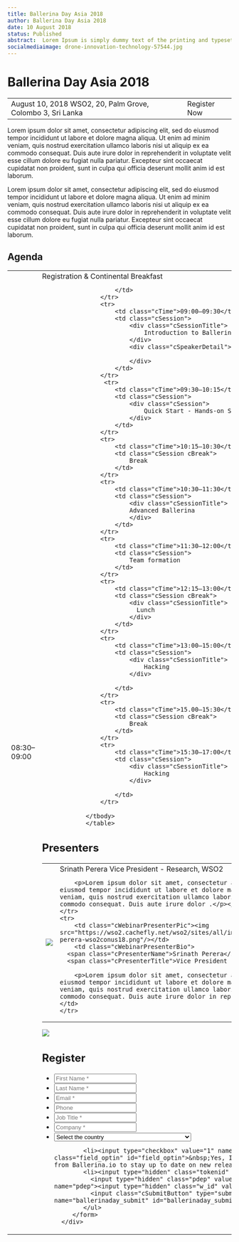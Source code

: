 ```yaml
---
title: Ballerina Day Asia 2018
author: Ballerina Day Asia 2018
date: 10 August 2018
status: Published
abstract:  Lorem Ipsum is simply dummy text of the printing and typesetting industry. Lorem Ipsum has been the industry's standard dummy text ever since the 1500s.
socialmediaimage: drone-innovation-technology-57544.jpg
---
```

<script src="/js/ballerina-form.js"></script><link rel="stylesheet" href="/css/ballerina-day.css"></link>

# Ballerina Day Asia 2018

<table class="cEventTable">
    <tr>
        <td class="cEventDateContainer">
        <span class="cEventDate">August 10, 2018</span>
        <span class="cLocation">WSO2, 20, Palm Grove, Colombo 3, Sri Lanka</span>
        </td>
        <td class="cEventURL"><a class="cEventRegistration" data-toggle="modal" data-target="#webinar_registration" target="_blank">Register Now</a></td>
    </tr>
</table>

Lorem ipsum dolor sit amet, consectetur adipiscing elit, sed do eiusmod tempor incididunt ut labore et dolore magna aliqua. Ut enim ad minim veniam, quis nostrud exercitation ullamco laboris nisi ut aliquip ex ea commodo consequat. Duis aute irure dolor in reprehenderit in voluptate velit esse cillum dolore eu fugiat nulla pariatur. Excepteur sint occaecat cupidatat non proident, sunt in culpa qui officia deserunt mollit anim id est laborum.

Lorem ipsum dolor sit amet, consectetur adipiscing elit, sed do eiusmod tempor incididunt ut labore et dolore magna aliqua. Ut enim ad minim veniam, quis nostrud exercitation ullamco laboris nisi ut aliquip ex ea commodo consequat. Duis aute irure dolor in reprehenderit in voluptate velit esse cillum dolore eu fugiat nulla pariatur. Excepteur sint occaecat cupidatat non proident, sunt in culpa qui officia deserunt mollit anim id est laborum.


## Agenda

<table class="cEventTable cAgendaTable">
                    <tbody>
                    <tr>
                        <td class="cTime cTop">08:30–09:00</td>
                        <td class="cSession">
                            Registration &amp; Continental Breakfast

                        </td>
                    </tr>
                    <tr>
                        <td class="cTime">09:00–09:30</td>
                        <td class="cSession">
                            <div class="cSessionTitle">
                                Introduction to Ballerina
                            </div>
                            <div class="cSpeakerDetail">

                            </div>
                        </td>
                    </tr>
                     <tr>
                        <td class="cTime">09:30–10:15</td>
                        <td class="cSession">
                            <div class="cSession">
                                Quick Start - Hands-on Session
                            </div>
                        </td>
                    </tr>
                    <tr>
                        <td class="cTime">10:15–10:30</td>
                        <td class="cSession cBreak">
                            Break
                        </td>
                    </tr>
                    <tr>
                        <td class="cTime">10:30–11:30</td>
                        <td class="cSession">
                            <div class="cSessionTitle">
                            Advanced Ballerina
                            </div>
                        </td>
                    </tr>
                    <tr>
                        <td class="cTime">11:30–12:00</td>
                        <td class="cSession">
                            Team formation
                        </td>
                    </tr>
                    <tr>
                        <td class="cTime">12:15–13:00</td>
                        <td class="cSession cBreak">
                            <div class="cSessionTitle">
                              Lunch
                            </div>
                        </td>
                    </tr>
                    <tr>
                        <td class="cTime">13:00–15:00</td>
                        <td class="cSession">
                            <div class="cSessionTitle">
                                Hacking
                            </div>

                        </td>
                    </tr>
                    <tr>
                        <td class="cTime">15.00–15:30</td>
                        <td class="cSession cBreak">
                            Break
                        </td>
                    </tr>
                    <tr>
                        <td class="cTime">15:30–17:00</td>
                        <td class="cSession">
                            <div class="cSessionTitle">
                                Hacking
                            </div>

                        </td>
                    </tr>

                </tbody>
                </table>


## Presenters

<table class="cWebinarPresenter">
    <tr>
        <td class="cWebinarPresenterPic"><img src="https://wso2.cachefly.net/wso2/sites/all/images/wso2conus18/new/srinath-perera-wso2conus18.png"/></td>
        <td class="cWebinarPresenterBio">
      <span class="cPresenterName">Srinath Perera</span>
      <span class="cPresenterTitle">Vice President - Research, WSO2</span>

        <p>Lorem ipsum dolor sit amet, consectetur adipiscing elit, sed do eiusmod tempor incididunt ut labore et dolore magna aliqua. Ut enim ad minim veniam, quis nostrud exercitation ullamco laboris nisi ut aliquip ex ea commodo consequat. Duis aute irure dolor .</p></td>
    </tr>
    <tr>
        <td class="cWebinarPresenterPic"><img src="https://wso2.cachefly.net/wso2/sites/all/images/wso2conus18/new/srinath-perera-wso2conus18.png"/></td>
        <td class="cWebinarPresenterBio">
      <span class="cPresenterName">Srinath Perera</span>
      <span class="cPresenterTitle">Vice President - Research, WSO2</span>

        <p>Lorem ipsum dolor sit amet, consectetur adipiscing elit, sed do eiusmod tempor incididunt ut labore et dolore magna aliqua. Ut enim ad minim veniam, quis nostrud exercitation ullamco laboris nisi ut aliquip ex ea commodo consequat. Duis aute irure dolor in reprehenderit in voluptate .</p></td>
    </tr>
</table>

<div id="webinar_registration" class="modal fade" role="dialog">
<div class="modal-dialog">
   <div class="modal-content">
      <div class="col-xs-12 col-sm-12 com-md-12 col-lg-12 cRegForm">
            <img class="cCloseButton" data-dismiss="modal" src="/img/close.svg"/>
         <h2>Register </h2>
         <form name="ballerinadayForm" method="post" action="" id="ballerinadayForm" class="ballerinadayForm">
             <ul>
            <li><input type="text" maxlength="50" value="" name="first_name" placeholder="First Name *" title="First Name" class="cTextfieldstyle contact_first_name"></li>
            <li><input type="text" maxlength="50" value="" name="last_name" placeholder="Last Name *" title="Last Name" class="cTextfieldstyle contact_last_name"></li>
            <li><input type="text" maxlength="50" value="" name="email" placeholder="Email *" title="Email" class="cTextfieldstyle contact_email"></li>
            <li><input type="text" maxlength="50" value="" name="phone" placeholder="Phone" title="Phone" class="cTextfieldstyle contact_phone"></li>
            <li><input type="text" maxlength="50" value="" placeholder="Job Title *" name="job_title" class="cTextfieldstyle contact_job_title" title="Job Title"></li>
            <li><input type="text" maxlength="50" value="" name="company" placeholder="Company *" title="Company" class="cTextfieldstyle contact_company"></li>
            <li>
               <select class="cSelect contact_country" name="country">
                  <option value="">Select the country</option>
                  <option value="United States">United States</option>
                  <option value="United Kingdom">United Kingdom</option>
                  <option value="Afghanistan">Afghanistan</option>
                  <option value="Aland Islands">Aland Islands</option>
                  <option value="Albania">Albania</option>
                  <option value="Algeria">Algeria</option>
                  <option value="American Samoa">American Samoa</option>
                  <option value="Andorra">Andorra</option>
                  <option value="Angola">Angola</option>
                  <option value="Angola">Angola</option>
                  <option value="Anguilla">Anguilla</option>
                  <option value="Antarctica">Antarctica</option>
                  <option value="Antigua And Barbuda">Antigua And Barbuda</option>
                  <option value="Argentina">Argentina</option>
                  <option value="Armenia">Armenia</option>
                  <option value="Aruba">Aruba</option>
                  <option value="Australia">Australia</option>
                  <option value="Austria">Austria</option>
                  <option value="Azerbaijan">Azerbaijan</option>
                  <option value="Bahamas">Bahamas</option>
                  <option value="Bahrain">Bahrain</option>
                  <option value="Bangladesh">Bangladesh</option>
                  <option value="Barbados">Barbados</option>
                  <option value="Belarus">Belarus</option>
                  <option value="Belgium">Belgium</option>
                  <option value="Belize">Belize</option>
                  <option value="Benin">Benin</option>
                  <option value="Bermuda">Bermuda</option>
                  <option value="Bhutan">Bhutan</option>
                  <option value="Bolivia">Bolivia</option>
                  <option value="Bosnia And Herzegovina">Bosnia And Herzegovina</option>
                  <option value="Botswana">Botswana</option>
                  <option value="Bouvet Island">Bouvet Island</option>
                  <option value="Brazil">Brazil</option>
                  <option value="British Indian Ocean Territory">British Indian Ocean Territory</option>
                  <option value="British Virgin Islands">British Virgin Islands</option>
                  <option value="Brunei">Brunei</option>
                  <option value="Bulgaria">Bulgaria</option>
                  <option value="Burkina Faso">Burkina Faso</option>
                  <option value="Burundi">Burundi</option>
                  <option value="Cambodia">Cambodia</option>
                  <option value="Cameroon">Cameroon</option>
                  <option value="Canada">Canada</option>
                  <option value="Cape Verde">Cape Verde</option>
                  <option value="Cayman Islands">Cayman Islands</option>
                  <option value="Central African Republic">Central African Republic</option>
                  <option value="Chad">Chad</option>
                  <option value="Chile">Chile</option>
                  <option value="China">China</option>
                  <option value="Christmas Island">Christmas Island</option>
                  <option value="Cocos (Keeling) Islands">Cocos (Keeling) Islands</option>
                  <option value="Colombia">Colombia</option>
                  <option value="Comoros">Comoros</option>
                  <option value="Congo">Congo</option>
                  <option value="Cook Islands">Cook Islands</option>
                  <option value="Costa Rica">Costa Rica</option>
                  <option value="Cote D Ivoire">Cote D Ivoire</option>
                  <option value="Croatia">Croatia</option>
                  <option value="Cuba">Cuba</option>
                  <option value="Cyprus">Cyprus</option>
                  <option value="Czech Republic">Czech Republic</option>
                  <option value="Denmark">Denmark</option>
                  <option value="Djibouti">Djibouti</option>
                  <option value="Dominica">Dominica</option>
                  <option value="Dominican Republic">Dominican Republic</option>
                  <option value="Ecuador">Ecuador</option>
                  <option value="Egypt">Egypt</option>
                  <option value="El Salvador">El Salvador</option>
                  <option value="Equatorial Guinea">Equatorial Guinea</option>
                  <option value="Eritrea">Eritrea</option>
                  <option value="Estonia">Estonia</option>
                  <option value="Ethiopia">Ethiopia</option>
                  <option value="Falkland Islands">Falkland Islands</option>
                  <option value="Faroe Islands">Faroe Islands</option>
                  <option value="Fiji">Fiji</option>
                  <option value="Finland">Finland</option>
                  <option value="France">France</option>
                  <option value="French Guiana">French Guiana</option>
                  <option value="French Polynesia">French Polynesia</option>
                  <option value="French Southern Territories">French Southern Territories</option>
                  <option value="Gabon">Gabon</option>
                  <option value="Gambia">Gambia</option>
                  <option value="Georgia">Georgia</option>
                  <option value="Germany">Germany</option>
                  <option value="Ghana">Ghana</option>
                  <option value="Gibraltar">Gibraltar</option>
                  <option value="Greece">Greece</option>
                  <option value="Greenland">Greenland</option>
                  <option value="Grenada">Grenada</option>
                  <option value="Guadeloupe">Guadeloupe</option>
                  <option value="Guam">Guam</option>
                  <option value="Guatemala">Guatemala</option>
                  <option value="Guernsey">Guernsey</option>
                  <option value="Guinea">Guinea</option>
                  <option value="Guinea-Bissau">Guinea-Bissau</option>
                  <option value="Guyana">Guyana</option>
                  <option value="Haiti">Haiti</option>
                  <option value="Heard Island And McDonald Islands">Heard Island And McDonald Islands</option>
                  <option value="Honduras">Honduras</option>
                  <option value="Hong Kong">Hong Kong</option>
                  <option value="Hungary">Hungary</option>
                  <option value="Iceland">Iceland</option>
                  <option value="India">India</option>
                  <option value="Indonesia">Indonesia</option>
                  <option value="Iran">Iran</option>
                  <option value="Iraq">Iraq</option>
                  <option value="Ireland">Ireland</option>
                  <option value="Isle of Man">Isle of Man</option>
                  <option value="Israel">Israel</option>
                  <option value="Italy">Italy</option>
                  <option value="Jamaica">Jamaica</option>
                  <option value="Japan">Japan</option>
                  <option value="Jersey">Jersey</option>
                  <option value="Jordan">Jordan</option>
                  <option value="Kazakhstan">Kazakhstan</option>
                  <option value="Kenya">Kenya</option>
                  <option value="Kiribati">Kiribati</option>
                  <option value="Korea">Korea</option>
                  <option value="Kuwait">Kuwait</option>
                  <option value="Kyrgyzstan">Kyrgyzstan</option>
                  <option value="Laos">Laos</option>
                  <option value="Latvia">Latvia</option>
                  <option value="Lebanon">Lebanon</option>
                  <option value="Lesotho">Lesotho</option>
                  <option value="Liberia">Liberia</option>
                  <option value="Libyan Arab Jamahiriya">Libyan Arab Jamahiriya</option>
                  <option value="Liechtenstein">Liechtenstein</option>
                  <option value="Lithuania">Lithuania</option>
                  <option value="Luxembourg">Luxembourg</option>
                  <option value="Macau">Macau</option>
                  <option value="Macedonia">Macedonia</option>
                  <option value="Madagascar">Madagascar</option>
                  <option value="Malawi">Malawi</option>
                  <option value="Malaysia">Malaysia</option>
                  <option value="Maldives">Maldives</option>
                  <option value="Mali">Mali</option>
                  <option value="Malta">Malta</option>
                  <option value="Marshall Islands">Marshall Islands</option>
                  <option value="Martinique">Martinique</option>
                  <option value="Mauritania">Mauritania</option>
                  <option value="Mauritius">Mauritius</option>
                  <option value="Mayotte">Mayotte</option>
                  <option value="Mexico">Mexico</option>
                  <option value="Micronesia">Micronesia</option>
                  <option value="Moldova">Moldova</option>
                  <option value="Monaco">Monaco</option>
                  <option value="Mongolia">Mongolia</option>
                  <option value="Montenegro">Montenegro</option>
                  <option value="Montserrat">Montserrat</option>
                  <option value="Morocco">Morocco</option>
                  <option value="Mozambique">Mozambique</option>
                  <option value="Myanmar">Myanmar</option>
                  <option value="Namibia">Namibia</option>
                  <option value="Nauru">Nauru</option>
                  <option value="Nepal">Nepal</option>
                  <option value="Netherlands">Netherlands</option>
                  <option value="Netherlands Antilles">Netherlands Antilles</option>
                  <option value="New Caledonia">New Caledonia</option>
                  <option value="New Zealand">New Zealand</option>
                  <option value="Nicaragua">Nicaragua</option>
                  <option value="Niger">Niger</option>
                  <option value="Nigeria">Nigeria</option>
                  <option value="Niue">Niue</option>
                  <option value="Norfolk Island">Norfolk Island</option>
                  <option value="Northern Mariana Islands">Northern Mariana Islands</option>
                  <option value="Norway">Norway</option>
                  <option value="Oman">Oman</option>
                  <option value="Pakistan">Pakistan</option>
                  <option value="Palau">Palau</option>
                  <option value="Palestinian Territory Occupied">Palestinian Territory Occupied</option>
                  <option value="Panama">Panama</option>
                  <option value="Papua New Guinea">Papua New Guinea</option>
                  <option value="Paraguay">Paraguay</option>
                  <option value="Peru">Peru</option>
                  <option value="Philippines">Philippines</option>
                  <option value="Pitcairn Islands">Pitcairn Islands</option>
                  <option value="Poland">Poland</option>
                  <option value="Portugal">Portugal</option>
                  <option value="Puerto Rico">Puerto Rico</option>
                  <option value="Qatar">Qatar</option>
                  <option value="Reunion">Reunion</option>
                  <option value="Romania">Romania</option>
                  <option value="Russia">Russia</option>
                  <option value="Rwanda">Rwanda</option>
                  <option value="Saint Barthelemy">Saint Barthelemy</option>
                  <option value="Saint Helena">Saint Helena</option>
                  <option value="Saint Kitts and Nevis">Saint Kitts and Nevis</option>
                  <option value="Saint Lucia">Saint Lucia</option>
                  <option value="Saint Martin">Saint Martin</option>
                  <option value="Saint Pierre">Saint Pierre</option>
                  <option value="Saint Vincent">Saint Vincent</option>
                  <option value="Samoa">Samoa</option>
                  <option value="San Marino">San Marino</option>
                  <option value="Sao Tome and Principe">Sao Tome and Principe</option>
                  <option value="Saudi Arabia">Saudi Arabia</option>
                  <option value="Senegal">Senegal</option>
                  <option value="Serbia">Serbia</option>
                  <option value="Seychelles">Seychelles</option>
                  <option value="Sierra Leone">Sierra Leone</option>
                  <option value="Singapore">Singapore</option>
                  <option value="Slovakia">Slovakia</option>
                  <option value="Slovenia">Slovenia</option>
                  <option value="Solomon Islands">Solomon Islands</option>
                  <option value="Somalia">Somalia</option>
                  <option value="South Africa">South Africa</option>
                  <option value="South Georgia And The South Sandwich Islands">South Georgia And The South Sandwich Islands</option>
                  <option value="South Korea">South Korea</option>
                  <option value="Spain">Spain</option>
                  <option value="Sri Lanka">Sri Lanka</option>
                  <option value="Sudan">Sudan</option>
                  <option value="Suriname">Suriname</option>
                  <option value="Svalbard And Jan Mayen">Svalbard And Jan Mayen</option>
                  <option value="Swaziland">Swaziland</option>
                  <option value="Sweden">Sweden</option>
                  <option value="Switzerland">Switzerland</option>
                  <option value="Syrian Arab Republic">Syrian Arab Republic</option>
                  <option value="Taiwan">Taiwan</option>
                  <option value="Tajikistan">Tajikistan</option>
                  <option value="Tanzania">Tanzania</option>
                  <option value="Thailand">Thailand</option>
                  <option value="Timor-Leste">Timor-Leste</option>
                  <option value="Togo">Togo</option>
                  <option value="Tokelau">Tokelau</option>
                  <option value="Tonga">Tonga</option>
                  <option value="Trinidad and Tobago">Trinidad and Tobago</option>
                  <option value="Tunisia">Tunisia</option>
                  <option value="Turkey">Turkey</option>
                  <option value="Turkmenistan">Turkmenistan</option>
                  <option value="Turks And Caicos Islands">Turks And Caicos Islands</option>
                  <option value="Tuvalu">Tuvalu</option>
                  <option value="UAE">UAE</option>
                  <option value="Uganda">Uganda</option>
                  <option value="Ukraine">Ukraine</option>
                  <option value="United Kingdom">United Kingdom</option>
                  <option value="United States">United States</option>
                  <option value="United States Minor Outlying Islands">United States Minor Outlying Islands</option>
                  <option value="Uruguay">Uruguay</option>
                  <option value="Uzbekistan">Uzbekistan</option>
                  <option value="Vanuatu">Vanuatu</option>
                  <option value="Vatican City">Vatican City</option>
                  <option value="Venezuela">Venezuela</option>
                  <option value="Vietnam">Vietnam</option>
                  <option value="Virgin Islands">Virgin Islands</option>
                  <option value="Wallis And Futuna">Wallis And Futuna</option>
                  <option value="Western Sahara">Western Sahara</option>
                  <option value="Yemen">Yemen</option>
                  <option value="Zaire">Zaire</option>
                  <option value="Zambia">Zambia</option>
                  <option value="Zimbabwe">Zimbabwe</option>
               </select>
            </li>

            <li><input type="checkbox" value="1" name="field_optin" class="field_optin" id="field_optin">&nbsp;Yes, I would like to receive emails from Ballerina.io to stay up to date on new releases and updates.</li>
            <li><input type="hidden" class="tokenid" value="" name="tokenid">
              <input type="hidden" class="pdep" value="/142131/2018-06-26/5672jb" name="pdep"><input type="hidden" class="w_id" value="794720699" name="w_id">
              <input class="cSubmitButton" type="submit" value="Register" name="ballerinaday_submit" id="ballerinaday_submit"></li>
            </ul>
         </form>
      </div>
</div>
</div>
</div>
